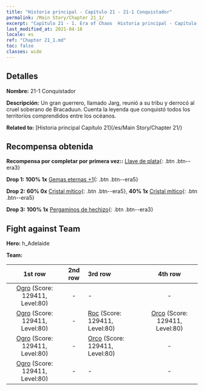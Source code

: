 ```yaml
---
title: "Historia principal - Capítulo 21 - 21-1 Conquistador"
permalink: /Main Story/Chapter 21_1/
excerpt: "Capítulo 21 - 1. Era of Chaos  Historia principal - Capítulo 21_1. 21-1 Conquistador"
last_modified_at: 2021-04-16
locale: es
ref: "Chapter 21_1.md"
toc: false
classes: wide
---
```


## Detalles

 **Nombre:** 21-1 Conquistador

 **Descripción:** Un gran guerrero, llamado Jarg, reunió a su tribu y derrocó al cruel soberano de Bracaduun. Cuenta la leyenda que conquistó todos los territorios comprendidos entre los océanos.

 **Related to:** [Historia principal Capítulo 21](/es/Main Story/Chapter 21/)

## Recompensa obtenida

 **Recompensa por completar por primera vez::** [Llave de plata](/es/Items/con_693/){: .btn .btn--era3}

 **Drop 1:** **100% 1x** [Gemas eternas +1](/es/Items/mat_72/){: .btn .btn--era5}

 **Drop 2:** **60% 0x** [Cristal mítico](/es/Items/mat_66/){: .btn .btn--era5}, **40% 1x** [Cristal mítico](/es/Items/mat_66/){: .btn .btn--era5}

 **Drop 3:** **100% 1x** [Pergaminos de hechizo](/es/Items/con_694/){: .btn .btn--era3}


## Fight against Team
 **Hero:** h_Adelaide

 **Team:**


  | 1st row | 2nd row | 3rd row | 4th row |
  |:----:|:----:|:----|:----:|
  | [Ogro](/es/units/Ogre/) (Score: 129411, Level:80)  | - | - | - |
  | [Ogro](/es/units/Ogre/) (Score: 129411, Level:80)  | - | [Roc](/es/units/Roc/) (Score: 129411, Level:80)  | [Orco](/es/units/Orc/) (Score: 129411, Level:80)  |
  | [Ogro](/es/units/Ogre/) (Score: 129411, Level:80)  | - | [Orco](/es/units/Orc/) (Score: 129411, Level:80)  | - |
  | [Ogro](/es/units/Ogre/) (Score: 129411, Level:80)  | - | - | - |


